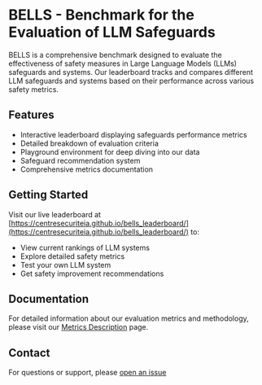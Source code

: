 # BELLS - Benchmark for the Evaluation of LLM Safeguards

BELLS is a comprehensive benchmark designed to evaluate the effectiveness of safety measures in Large Language Models (LLMs) safeguards and systems. Our leaderboard tracks and compares different LLM safeguards and systems based on their performance across various safety metrics.

## Features

- Interactive leaderboard displaying safeguards performance metrics
- Detailed breakdown of evaluation criteria
- Playground environment for deep diving into our data
- Safeguard recommendation system
- Comprehensive metrics documentation

## Getting Started

Visit our live leaderboard at [https://centresecuriteia.github.io/bells_leaderboard/](https://centresecuriteia.github.io/bells_leaderboard/) to:
- View current rankings of LLM systems
- Explore detailed safety metrics
- Test your own LLM system
- Get safety improvement recommendations

## Documentation

For detailed information about our evaluation metrics and methodology, please visit our [Metrics Description](https://centresecuriteia.github.io/bells_leaderboard/metrics.html) page.

## Contact

For questions or support, please [open an issue](https://github.com/centresecuriteia/bells_leaderboard/issues)

